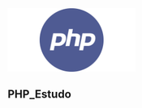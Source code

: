 <img src="https://github.com/miguelsrrobo/php_Estudo/blob/main/logo/1*Y1hq9sHXG26Fyhys81z8rg.png" alt="php_logo" width="50%" />

## PHP_Estudo
